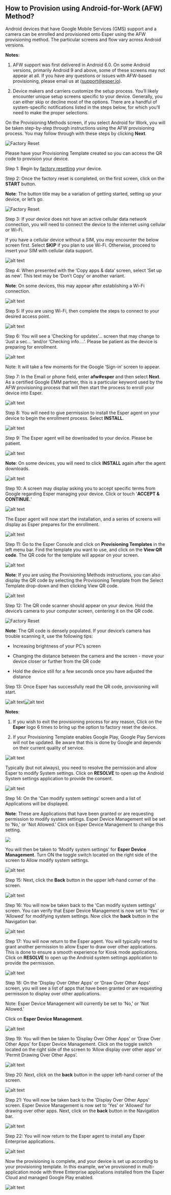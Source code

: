 ## How to Provision using Android-for-Work (AFW) Method?

Android devices that have Google Mobile Services (GMS) support and a camera can be enrolled and provisioned onto Esper using the AFW provisioning method. The particular screens and flow vary across Android versions.

**Notes**:

1.  AFW support was first delivered in Android 6.0. On some Android versions, primarily Android 9 and above, some of these screens may not appear at all. If you have any questions or issues with AFW-based provisioning, please email us at (support@esper.io).
    
2.  Device makers and carriers customize the setup process. You’ll likely encounter unique setup screens specific to your device. Generally, you can either skip or decline most of the options. There are a handful of system-specific notifications listed in the steps below, for which you’ll need to make the proper selections.
    

On the Provisioning Methods screen, if you select Android for Work, you will be taken step-by-step through instructions using the AFW provisioning process. You may follow through with these steps by clicking **Next**.

![Factory Reset](./images/AFW-image/1-AWF_Provisioning.png)

Please have your Provisioning Template created so you can access the QR code to provision your device.

Step 1: Begin by [factory resetting](https://docs.esper.io/home/console.html#how-to-factory-reset-your-device) your device.

Step 2: Once the factory reset is completed, on the first screen, click on the **START** button.

**Note**: The button title may be a variation of getting started, setting up your device, or let’s go.

![Factory Reset](./images/AFW-image/2-AFW_StartButton.png)

Step 3: If your device does not have an active cellular data network connection, you will need to connect the device to the internet using cellular or Wi-Fi.

If you have a cellular device without a SIM, you may encounter the below screen first. Select **SKIP** if you plan to use Wi-Fi. Otherwise, proceed to insert your SIM with cellular data support.

![alt text](./images/AFW-image/3-connectmobile.png)

Step 4: When presented with the ‘Copy apps & data’ screen, select ‘Set up as new’. This text may be ‘Don’t Copy’ or another variant.

**Note**: On some devices, this may appear after establishing a Wi-Fi connection.

![alt text](./images/AFW-image/4-CopyAppData.png)

Step 5: If you are using Wi-Fi, then complete the steps to connect to your desired access point.

![alt text](./images/AFW-image/5-AccessPoint.png)

Step 6: You will see a ‘Checking for updates’… screen that may change to ‘Just a sec… ‘and/or ‘Checking info….’. Please be patient as the device is preparing for enrollment.

![alt text](./images/AFW-image/6-checkingupdates.png)

Note: It will take a few moments for the Google ‘Sign-in’ screen to appear.

Step 7: In the Email or phone field, enter **afw#esper** and then select **Next**. As a certified Google EMM partner, this is a particular keyword used by the AFW provisioning process that will then start the process to enroll your device into Esper.

![alt text](./images/AFW-image/7-emailphone.png)

Step 8: You will need to give permission to install the Esper agent on your device to begin the enrollment process. Select **INSTALL**.

![alt text](./images/AFW-image/8-DeviceInstall.png)

Step 9: The Esper agent will be downloaded to your device. Please be patient.

![alt text](./images/AFW-image/9-EsperAgent.png)

**Note**: On some devices, you will need to click **INSTALL** again after the agent downloads.

![alt text](./images/AFW-image/10-EDMInstall.png)

Step 10: A screen may display asking you to accept specific terms from Google regarding Esper managing your device. Click or touch '**ACCEPT & CONTINUE.**'

![alt text](./images/AFW-image/11-AcceptContinue.png)

The Esper agent will now start the installation, and a series of screens will display as Esper prepares for the enrollment.

![alt text](./images/AFW-image/12-StartingServices.png)

Step 11: Go to the Esper Console and click on **Provisioning Templates** in the left menu bar. Find the template you want to use, and click on the **View QR code**. The QR code for the template will appear on your screen.

![alt text](./images/AFW-image/13-ViewQRCode.png)

**Note**: If you are using the Provisioning Methods instructions, you can also display the QR code by selecting the Provisioning Template from the Select Template drop-down and then clicking View QR code.

![alt text](./images/AFW-image/14-SelectTemplate.png)

Step 12: The QR code scanner should appear on your device. Hold the device’s camera to your computer screen, centering it on the QR code.

![Factory Reset](./images/AFW-image/15-QRcode.png)

**Note**: The QR code is densely populated. If your device’s camera has trouble scanning it, use the following tips:

-   Increasing brightness of your PC’s screen
    
-   Changing the distance between the camera and the screen - move your device closer or further from the QR code
    
-   Hold the device still for a few seconds once you have adjusted the distance

Step 13: Once Esper has successfully read the QR code, provisioning will start.

![alt text](./images/AFW-image/16-PreparingDevice.png)![alt text](./images/AFW-image/17-reparingDevice2.png)

**Notes**:

1.  If you wish to exit the provisioning process for any reason, Click on the **Esper** logo 6 times to bring up the option to factory reset the device.
    
2.  If your Provisioning Template enables Google Play, Google Play Services will not be updated. Be aware that this is done by Google and depends on their current quality of service.
    

![alt text](./images/AFW-image/18-GooglePlay.png)

Typically (but not always), you need to resolve the permission and allow Esper to modify System settings. Click on **RESOLVE** to open up the Android System settings application to provide the consent.

![alt text](./images/AFW-image/19-GooglePlay-Resolve.png)

Step 14: On the 'Can modify system settings’ screen and a list of Applications will be displayed.

**Note**: These are Applications that have been granted or are requesting permission to modify system settings. Esper Device Management will be set to 'No,' or 'Not Allowed.' Click on Esper Device Management to change this setting.

![](./images/AFW-image/20-EsperDeviceManagement.png)

  

You will then be taken to ‘Modify system settings’ for **Esper Device Management**. Turn ON the toggle switch located on the right side of the screen to Allow modify system settings.

  

![alt text](./images/AFW-image/21-ModifySettings.png)

Step 15: Next, click the **Back** button in the upper left-hand corner of the screen.

![alt text](./images/AFW-image/22-ModifyBackButton.png)

Step 16: You will now be taken back to the 'Can modify system settings' screen. You can verify that Esper Device Management is now set to 'Yes' or 'Allowed' for modifying system settings. Now click the **back** button in the Navigation bar.

![alt text](./images/AFW-image/23-ModifySettingYesBack.png)

Step 17: You will now return to the Esper agent. You will typically need to grant another permission to allow Esper to draw over other applications. This is done to ensure a smooth experience for Kiosk mode applications. Click on **RESOLVE** to open up the Android system settings application to provide the permission.

![alt text](./images/AFW-image/19-GooglePlay-Resolve.png)

Step 18: On the 'Display Over Other Apps' or 'Draw Over Other Apps' screen, you will see a list of apps that have been granted or are requesting permission to display over other applications.

Note: Esper Device Management will currently be set to 'No,' or 'Not Allowed.'

Click on **Esper Device Management**.

![alt text](./images/AFW-image/25-DrawOverDeviceEDM.png)

Step 19: You will then be taken to ‘Display Over Other Apps’ or ‘Draw Over Other Apps’ for Esper Device Management. Click on the toggle switch located on the right side of the screen to ‘Allow display over other apps’ or ‘Permit Drawing Over Other Apps’.

![alt text](./images/AFW-image/26-DrawOverOther.png)

Step 20: Next, click on the **back** button in the upper left-hand corner of the screen.

![alt text](./images/AFW-image/26a-DrawOverOtherAppsBack.png)

Step 21: You will now be taken back to the 'Display Over Other Apps' screen. Esper Device Management is now set to 'Yes' or 'Allowed' for drawing over other apps. Next, click on the **back** button in the Navigation bar.

![alt text](./images/AFW-image/27-DrawAppsEDMYes.png)

Step 22: You will now return to the Esper agent to install any Esper Enterprise applications.

![alt text](./images/AFW-image/28-DeviceInstalling.png)

Now the provisioning is complete, and your device is set up according to your provisioning template. In this example, we’ve provisioned in multi-application mode with three Enterprise applications installed from the Esper Cloud and managed Google Play enabled.

![alt text](./images/AFW-image/29-DeviceScreen.png)